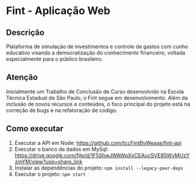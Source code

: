 # Fint - Aplicação Web

## Descrição

Plataforma de simulação de investimentos e controle de gastos com cunho educativo visando a democratização do conhecimento financeiro, voltada especialmente para o público brasileiro.

## Atenção

Inicialmente um Trabalho de Conclusão de Curso desenvolvido na Escola Técnica Estadual de São Paulo, o Fint segue em desenvolvimento. Além da inclusão de novos recursos e conteúdos, o foco principal do projeto está na correção de bugs e na refatoração de código.

## Como executar

1. Executar a API em Node: https://github.com/tccFintByWease/fint-api
2. Executar o banco de dados em MySql: https://drive.google.com/file/d/1F5ShwJWAWpXxCEAucSVE85WyMUzYzmYM/view?usp=share_link
2. Instalar as dependências do projeto: ```npm install --legacy-peer-deps```
3. Executar o projeto: ```npm start```

